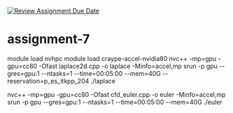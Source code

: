 [![Review Assignment Due Date](https://classroom.github.com/assets/deadline-readme-button-22041afd0340ce965d47ae6ef1cefeee28c7c493a6346c4f15d667ab976d596c.svg)](https://classroom.github.com/a/2CuuzvUr)
# assignment-7
module load nvhpc
module load craype-accel-nvidia80
nvc++ -mp=gpu -gpu=cc80 -Ofast laplace2d.cpp -o laplace -Minfo=accel,mp
srun -p gpu --gres=gpu:1 --ntasks=1 --time=00:05:00 --mem=40G --reservation=p_es_itkpp_204 ./laplace

nvc++ -mp=gpu -gpu=cc80 -Ofast cfd_euler.cpp -o euler -Minfo=accel,mp
srun -p gpu --gres=gpu:1 --ntasks=1 --time=00:05:00 --mem=40G ./euler